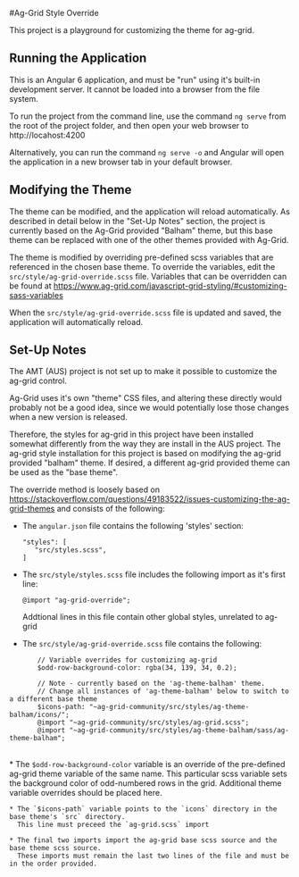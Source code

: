 #Ag-Grid Style Override

This project is a playground for customizing the theme for ag-grid.

## Running the Application

This is an Angular 6 application, and must be "run" using it's built-in development server.
It cannot be loaded into a browser from the file system.

To run the project from the command line, use the command `ng serve` from the root of the project
folder, and then open your web browser to http://locahost:4200

Alternatively, you can run the command `ng serve -o` and Angular will open the application
in a new browser tab in your default browser.

## Modifying the Theme
The theme can be modified, and the application will reload automatically.
As described in detail below in the "Set-Up Notes" section, the project is currently
based on the Ag-Grid provided "Balham" theme, but this base theme can be replaced with one of the other
themes provided with Ag-Grid.

The theme is modified by overriding pre-defined scss variables that are referenced in the chosen base theme.
To override the variables, edit the `src/style/ag-grid-override.scss` file.
Variables that can be overridden can be found at 
https://www.ag-grid.com/javascript-grid-styling/#customizing-sass-variables

When the `src/style/ag-grid-override.scss` file is updated and saved, the application will automatically reload.


## Set-Up Notes
The AMT (AUS) project is not set up to make it possible to customize the ag-grid control.

Ag-Grid uses it's own "theme" CSS files, and altering these directly would probably not be a 
good idea, since we would potentially lose those changes when a new version is released.

Therefore, the styles for ag-grid in this project have been installed somewhat differently
from the way they are install in the AUS project. The ag-grid style installation for this project
is based on modifying the ag-grid provided "balham" theme. If desired, a different ag-grid provided theme
can be used as the "base theme".

The override method is loosely based on https://stackoverflow.com/questions/49183522/issues-customizing-the-ag-grid-themes
and consists of the following:

 * The `angular.json` file contains the following 'styles' section:

       "styles": [
          "src/styles.scss",
       ]


 * The `src/style/styles.scss` file includes the following import as it's first line:

       @​​import "ag-grid-override";
   
   Addtional lines in this file contain other global styles, unrelated to ag-grid
 
 
 * The `src/style/ag-grid-override.scss` file contains the following: 
```
       // Variable overrides for customizing ag-grid
       $odd-row-background-color: rgba(34, 139, 34, 0.2);
       
       // Note - currently based on the 'ag-theme-balham' theme.
       // Change all instances of 'ag-theme-balham' below to switch to a different base theme
       $icons-path: "~ag-grid-community/src/styles/ag-theme-balham/icons/";
       @​import "~ag-grid-community/src/styles/ag-grid.scss";
       @​import "~ag-grid-community/src/styles/ag-theme-balham/sass/ag-theme-balham";
```
​    
    * The `$odd-row-background-color` variable is an override of the pre-defined ag-grid theme variable of the same name.
      This particular scss variable sets the background color of odd-numbered rows in the grid. Additional theme variable 
      overrides should be placed here.
      
    * The `$icons-path` variable points to the `icons` directory in the base theme's `src` directory.
      This line must preceed the `ag-grid.scss` import
          
    * The final two imports import the ag-grid base scss source and the base theme scss source.
      These imports must remain the last two lines of the file and must be in the order provided.
      
